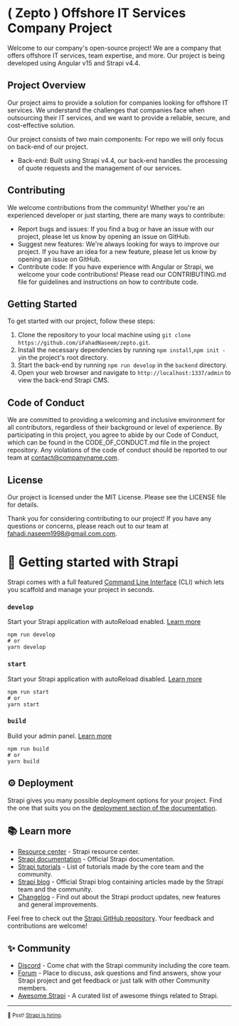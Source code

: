 # ( Zepto ) Offshore IT Services Company Project

Welcome to our company's open-source project! We are a company that offers offshore IT services, team expertise, and more. Our project is being developed using Angular v15 and Strapi v4.4.

## Project Overview

Our project aims to provide a solution for companies looking for offshore IT services. We understand the challenges that companies face when outsourcing their IT services, and we want to provide a reliable, secure, and cost-effective solution.

Our project consists of two main components:
For repo we will only focus on back-end of our project. 
- Back-end: Built using Strapi v4.4, our back-end handles the processing of quote requests and the management of our services.

## Contributing

We welcome contributions from the community! Whether you're an experienced developer or just starting, there are many ways to contribute:

- Report bugs and issues: If you find a bug or have an issue with our project, please let us know by opening an issue on GitHub.
- Suggest new features: We're always looking for ways to improve our project. If you have an idea for a new feature, please let us know by opening an issue on GitHub.
- Contribute code: If you have experience with Angular or Strapi, we welcome your code contributions! Please read our CONTRIBUTING.md file for guidelines and instructions on how to contribute code.

## Getting Started

To get started with our project, follow these steps:

1. Clone the repository to your local machine using `git clone https://github.com/iFahadNaseem/zepto.git`.
2. Install the necessary dependencies by running `npm install`,`npm init -y`in the project's root directory.
3. Start the back-end by running `npm run develop` in the `backend` directory.
4. Open your web browser and navigate to `http://localhost:1337/admin` to view the back-end Strapi CMS.

## Code of Conduct

We are committed to providing a welcoming and inclusive environment for all contributors, regardless of their background or level of experience. By participating in this project, you agree to abide by our Code of Conduct, which can be found in the CODE_OF_CONDUCT.md file in the project repository. Any violations of the code of conduct should be reported to our team at contact@companyname.com.

## License

Our project is licensed under the MIT License. Please see the LICENSE file for details.

Thank you for considering contributing to our project! If you have any questions or concerns, please reach out to our team at fahadi.naseem1998@gmail.com.com.



# 🚀 Getting started with Strapi

Strapi comes with a full featured [Command Line Interface](https://docs.strapi.io/developer-docs/latest/developer-resources/cli/CLI.html) (CLI) which lets you scaffold and manage your project in seconds.

### `develop`

Start your Strapi application with autoReload enabled. [Learn more](https://docs.strapi.io/developer-docs/latest/developer-resources/cli/CLI.html#strapi-develop)

```
npm run develop
# or
yarn develop
```

### `start`

Start your Strapi application with autoReload disabled. [Learn more](https://docs.strapi.io/developer-docs/latest/developer-resources/cli/CLI.html#strapi-start)

```
npm run start
# or
yarn start
```

### `build`

Build your admin panel. [Learn more](https://docs.strapi.io/developer-docs/latest/developer-resources/cli/CLI.html#strapi-build)

```
npm run build
# or
yarn build
```

## ⚙️ Deployment

Strapi gives you many possible deployment options for your project. Find the one that suits you on the [deployment section of the documentation](https://docs.strapi.io/developer-docs/latest/setup-deployment-guides/deployment.html).

## 📚 Learn more

- [Resource center](https://strapi.io/resource-center) - Strapi resource center.
- [Strapi documentation](https://docs.strapi.io) - Official Strapi documentation.
- [Strapi tutorials](https://strapi.io/tutorials) - List of tutorials made by the core team and the community.
- [Strapi blog](https://docs.strapi.io) - Official Strapi blog containing articles made by the Strapi team and the community.
- [Changelog](https://strapi.io/changelog) - Find out about the Strapi product updates, new features and general improvements.

Feel free to check out the [Strapi GitHub repository](https://github.com/strapi/strapi). Your feedback and contributions are welcome!

## ✨ Community

- [Discord](https://discord.strapi.io) - Come chat with the Strapi community including the core team.
- [Forum](https://forum.strapi.io/) - Place to discuss, ask questions and find answers, show your Strapi project and get feedback or just talk with other Community members.
- [Awesome Strapi](https://github.com/strapi/awesome-strapi) - A curated list of awesome things related to Strapi.

---

<sub>🤫 Psst! [Strapi is hiring](https://strapi.io/careers).</sub>
